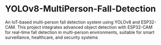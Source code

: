 # YOLOv8-MultiPerson-Fall-Detection
An IoT-based multi-person fall detection system using YOLOv8 and ESP32-CAM. This project integrates advanced object detection with ESP32-CAM for real-time fall detection in multi-person environments, suitable for smart surveillance, healthcare, and security systems
